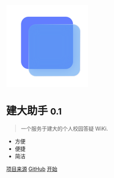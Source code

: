<!-- _coverpage.md -->

![logo](_media\icon.svg)

# 建大助手 <small>0.1</small>

> 一个服务于建大的个人校园答疑 WiKi.

- 方便
- 便捷
- 简洁

[项目来源](https://github.com/docsifyjs/docsify/)
[GitHub](https://github.com/CH4019/AhjzuHelp/)
[开始](#docsify)
